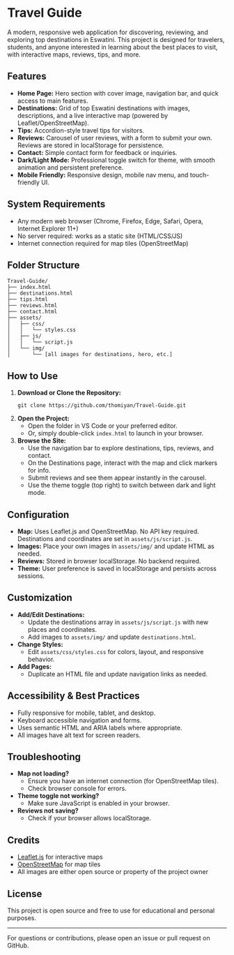 # Travel Guide

A modern, responsive web application for discovering, reviewing, and exploring top destinations in Eswatini. This project is designed for travelers, students, and anyone interested in learning about the best places to visit, with interactive maps, reviews, tips, and more.

## Features

- **Home Page:** Hero section with cover image, navigation bar, and quick access to main features.
- **Destinations:** Grid of top Eswatini destinations with images, descriptions, and a live interactive map (powered by Leaflet/OpenStreetMap).
- **Tips:** Accordion-style travel tips for visitors.
- **Reviews:** Carousel of user reviews, with a form to submit your own. Reviews are stored in localStorage for persistence.
- **Contact:** Simple contact form for feedback or inquiries.
- **Dark/Light Mode:** Professional toggle switch for theme, with smooth animation and persistent preference.
- **Mobile Friendly:** Responsive design, mobile nav menu, and touch-friendly UI.

## System Requirements

- Any modern web browser (Chrome, Firefox, Edge, Safari, Opera, Internet Explorer 11+)
- No server required: works as a static site (HTML/CSS/JS)
- Internet connection required for map tiles (OpenStreetMap)

## Folder Structure

```
Travel-Guide/
├── index.html
├── destinations.html
├── tips.html
├── reviews.html
├── contact.html
├── assets/
│   ├── css/
│   │   └── styles.css
│   ├── js/
│   │   └── script.js
│   └── img/
│       └── [all images for destinations, hero, etc.]
```

## How to Use

1. **Download or Clone the Repository:**
   ```
   git clone https://github.com/thomiyan/Travel-Guide.git
   ```
2. **Open the Project:**
   - Open the folder in VS Code or your preferred editor.
   - Or, simply double-click `index.html` to launch in your browser.
3. **Browse the Site:**
   - Use the navigation bar to explore destinations, tips, reviews, and contact.
   - On the Destinations page, interact with the map and click markers for info.
   - Submit reviews and see them appear instantly in the carousel.
   - Use the theme toggle (top right) to switch between dark and light mode.

## Configuration

- **Map:** Uses Leaflet.js and OpenStreetMap. No API key required. Destinations and coordinates are set in `assets/js/script.js`.
- **Images:** Place your own images in `assets/img/` and update HTML as needed.
- **Reviews:** Stored in browser localStorage. No backend required.
- **Theme:** User preference is saved in localStorage and persists across sessions.

## Customization

- **Add/Edit Destinations:**
  - Update the destinations array in `assets/js/script.js` with new places and coordinates.
  - Add images to `assets/img/` and update `destinations.html`.
- **Change Styles:**
  - Edit `assets/css/styles.css` for colors, layout, and responsive behavior.
- **Add Pages:**
  - Duplicate an HTML file and update navigation links as needed.

## Accessibility & Best Practices

- Fully responsive for mobile, tablet, and desktop.
- Keyboard accessible navigation and forms.
- Uses semantic HTML and ARIA labels where appropriate.
- All images have alt text for screen readers.

## Troubleshooting

- **Map not loading?**
  - Ensure you have an internet connection (for OpenStreetMap tiles).
  - Check browser console for errors.
- **Theme toggle not working?**
  - Make sure JavaScript is enabled in your browser.
- **Reviews not saving?**
  - Check if your browser allows localStorage.

## Credits

- [Leaflet.js](https://leafletjs.com/) for interactive maps
- [OpenStreetMap](https://www.openstreetmap.org/) for map tiles
- All images are either open source or property of the project owner

## License

This project is open source and free to use for educational and personal purposes.

---

For questions or contributions, please open an issue or pull request on GitHub.
